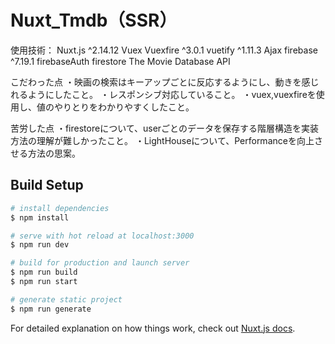 # Nuxt_Tmdb（SSR）

使用技術：
Nuxt.js ^2.14.12
Vuex
Vuexfire ^3.0.1
vuetify ^1.11.3
Ajax
firebase ^7.19.1
firebaseAuth
firestore
The Movie Database API

こだわった点
・映画の検索はキーアップごとに反応するようにし、動きを感じれるようにしたこと。
・レスポンシブ対応していること。
・vuex,vuexfireを使用し、値のやりとりをわかりやすくしたこと。

苦労した点
・firestoreについて、userごとのデータを保存する階層構造を実装方法の理解が難しかったこと。
・LightHouseについて、Performanceを向上させる方法の思案。


## Build Setup
```bash
# install dependencies
$ npm install

# serve with hot reload at localhost:3000
$ npm run dev

# build for production and launch server
$ npm run build
$ npm run start

# generate static project
$ npm run generate
```

For detailed explanation on how things work, check out [Nuxt.js docs](https://nuxtjs.org).
